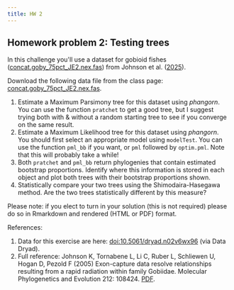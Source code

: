 ```yaml
---
title: HW 2
---
```


<link rel="stylesheet" href="../../assets/style.css">

## Homework problem 2: Testing trees

In this challenge you'll use a dataset for gobioid fishes ([concat.goby_75pct_JE2.nex.fas](../../data/concat.goby_75pct_JE2.nex.fas)) from Johnson et al. ([2025](https://doi.org/10.1016/j.ympev.2025.108424)).

Download the following data file from the class page: [concat.goby_75pct_JE2.nex.fas](../../data/concat.goby_75pct_JE2.nex.fas).

1. Estimate a Maximum Parsimony tree for this dataset using *phangorn*. You can use the function `pratchet` to get a good tree, but I suggest trying both with & without a random starting tree to see if you converge on the same result.
2. Estimate a Maximum Likelihood tree for this dataset using *phangorn*. You should first select an appropriate model using `modelTest`. You can use the function `pml_bb` if you want, or `pml` followed by `optim.pml`. Note that this will probably take a while!
3. Both `pratchet` and `pml_bb` return phylogenies that contain estimated bootstrap proportions. Identify where this information is stored in each object and plot both trees with their bootstrap proportions shown.
4. Statistically compare your two trees using the Shimodaira-Hasegawa method. Are the two trees statistically different by this measure?

Please note: if you elect to turn in your solution (this is not required) please do so in Rmarkdown and rendered (HTML or PDF) format.

References:

1. Data for this exercise are here: [doi:10.5061/dryad.n02v6wx96](https://doi.org/10.5061/dryad.n02v6wx96) (via Data Dryad).
2. Full reference: Johnson K, Tornabene L, Li C, Ruber L, Schliewen U, Hogan D, Pezold F (2005) Exon-capture data resolve relationships resulting from a rapid radiation within family Gobiidae. Molecular Phylogenetics and Evolution 212: 108424. [PDF](https://doi.org/10.1016/j.ympev.2025.108424).
